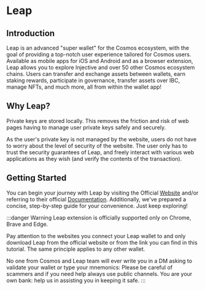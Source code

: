 # Leap


## Introduction

Leap is an advanced "super wallet" for the Cosmos ecosystem, with the goal of providing a top-notch user experience tailored for Cosmos users. Available as mobile apps for iOS and Android and as a browser extension, Leap allows you to explore Injective and over 50 other Cosmos ecosystem chains. Users can transfer and exchange assets between wallets, earn staking rewards, participate in governance, transfer assets over IBC, manage NFTs, and much more, all from within the wallet app!


## Why Leap?

Private keys are stored locally. This removes the friction and risk of web pages having to manage user private keys safely and securely.

As the user's private key is not managed by the website, users do not have to worry about the level of security of the website. The user only has to trust the security guarantees of Leap, and freely interact with various web applications as they wish (and verify the contents of the transaction).

## Getting Started

You can begin your journey with Leap by visiting the Official [Website](https://www.leapwallet.io/) and/or referring to their official [Documentation](https://leapwallet.notion.site/Leap-Cosmos-Wallet-Support-ba1da3c05d3341eaa44a1850ed3260ee).
Additionally, we've prepared a concise, step-by-step guide for your convenience. Just keep exploring!



:::danger Warning
Leap extension is officially supported only on Chrome, Brave and Edge.

Pay attention to the websites you connect your Leap wallet to and only download Leap from the official website or from the link you can find in this tutorial. The same principle applies to any other wallet.

No one from Cosmos and Leap team will ever write you in a DM asking to validate your wallet or type your mnemonics:
Please be careful of scammers and if you need help always use public channels.
You are your own bank: help us in assisting you in keeping it safe.
:::